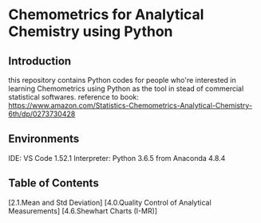 # Chemometrics for Analytical Chemistry using Python

## Introduction
this repository contains Python codes for people who're interested in learning Chemometrics using Python as the tool in stead of commercial statistical softwares.
reference to book: 
https://www.amazon.com/Statistics-Chemometrics-Analytical-Chemistry-6th/dp/0273730428

## Environments
IDE: VS Code 1.52.1
Interpreter: Python 3.6.5 from Anaconda 4.8.4

## Table of Contents
[2.1.Mean and Std Deviation]
[4.0.Quality Control of Analytical Measurements]
[4.6.Shewhart Charts (I-MR)]

